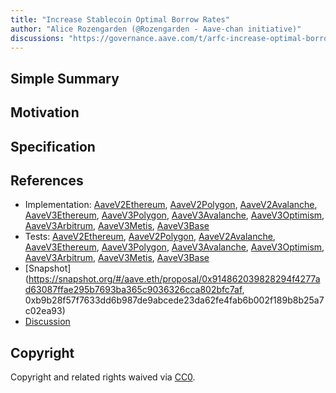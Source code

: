 ```yaml
---
title: "Increase Stablecoin Optimal Borrow Rates"
author: "Alice Rozengarden (@Rozengarden - Aave-chan initiative)"
discussions: "https://governance.aave.com/t/arfc-increase-optimal-borrow-rates-for-ethereum-stablecoin-markets/15096/3"
---
```


## Simple Summary

## Motivation

## Specification

## References

- Implementation: [AaveV2Ethereum](https://github.com/bgd-labs/aave-proposals-v3/blob/main/src/20231113_Multi_IncreaseStablecoinOptimalBorrowRates/AaveV2Ethereum_IncreaseStablecoinOptimalBorrowRates_20231113.sol), [AaveV2Polygon](https://github.com/bgd-labs/aave-proposals-v3/blob/main/src/20231113_Multi_IncreaseStablecoinOptimalBorrowRates/AaveV2Polygon_IncreaseStablecoinOptimalBorrowRates_20231113.sol), [AaveV2Avalanche](https://github.com/bgd-labs/aave-proposals-v3/blob/main/src/20231113_Multi_IncreaseStablecoinOptimalBorrowRates/AaveV2Avalanche_IncreaseStablecoinOptimalBorrowRates_20231113.sol), [AaveV3Ethereum](https://github.com/bgd-labs/aave-proposals-v3/blob/main/src/20231113_Multi_IncreaseStablecoinOptimalBorrowRates/AaveV3Ethereum_IncreaseStablecoinOptimalBorrowRates_20231113.sol), [AaveV3Polygon](https://github.com/bgd-labs/aave-proposals-v3/blob/main/src/20231113_Multi_IncreaseStablecoinOptimalBorrowRates/AaveV3Polygon_IncreaseStablecoinOptimalBorrowRates_20231113.sol), [AaveV3Avalanche](https://github.com/bgd-labs/aave-proposals-v3/blob/main/src/20231113_Multi_IncreaseStablecoinOptimalBorrowRates/AaveV3Avalanche_IncreaseStablecoinOptimalBorrowRates_20231113.sol), [AaveV3Optimism](https://github.com/bgd-labs/aave-proposals-v3/blob/main/src/20231113_Multi_IncreaseStablecoinOptimalBorrowRates/AaveV3Optimism_IncreaseStablecoinOptimalBorrowRates_20231113.sol), [AaveV3Arbitrum](https://github.com/bgd-labs/aave-proposals-v3/blob/main/src/20231113_Multi_IncreaseStablecoinOptimalBorrowRates/AaveV3Arbitrum_IncreaseStablecoinOptimalBorrowRates_20231113.sol), [AaveV3Metis](https://github.com/bgd-labs/aave-proposals-v3/blob/main/src/20231113_Multi_IncreaseStablecoinOptimalBorrowRates/AaveV3Metis_IncreaseStablecoinOptimalBorrowRates_20231113.sol), [AaveV3Base](https://github.com/bgd-labs/aave-proposals-v3/blob/main/src/20231113_Multi_IncreaseStablecoinOptimalBorrowRates/AaveV3Base_IncreaseStablecoinOptimalBorrowRates_20231113.sol)
- Tests: [AaveV2Ethereum](https://github.com/bgd-labs/aave-proposals-v3/blob/main/src/20231113_Multi_IncreaseStablecoinOptimalBorrowRates/AaveV2Ethereum_IncreaseStablecoinOptimalBorrowRates_20231113.t.sol), [AaveV2Polygon](https://github.com/bgd-labs/aave-proposals-v3/blob/main/src/20231113_Multi_IncreaseStablecoinOptimalBorrowRates/AaveV2Polygon_IncreaseStablecoinOptimalBorrowRates_20231113.t.sol), [AaveV2Avalanche](https://github.com/bgd-labs/aave-proposals-v3/blob/main/src/20231113_Multi_IncreaseStablecoinOptimalBorrowRates/AaveV2Avalanche_IncreaseStablecoinOptimalBorrowRates_20231113.t.sol), [AaveV3Ethereum](https://github.com/bgd-labs/aave-proposals-v3/blob/main/src/20231113_Multi_IncreaseStablecoinOptimalBorrowRates/AaveV3Ethereum_IncreaseStablecoinOptimalBorrowRates_20231113.t.sol), [AaveV3Polygon](https://github.com/bgd-labs/aave-proposals-v3/blob/main/src/20231113_Multi_IncreaseStablecoinOptimalBorrowRates/AaveV3Polygon_IncreaseStablecoinOptimalBorrowRates_20231113.t.sol), [AaveV3Avalanche](https://github.com/bgd-labs/aave-proposals-v3/blob/main/src/20231113_Multi_IncreaseStablecoinOptimalBorrowRates/AaveV3Avalanche_IncreaseStablecoinOptimalBorrowRates_20231113.t.sol), [AaveV3Optimism](https://github.com/bgd-labs/aave-proposals-v3/blob/main/src/20231113_Multi_IncreaseStablecoinOptimalBorrowRates/AaveV3Optimism_IncreaseStablecoinOptimalBorrowRates_20231113.t.sol), [AaveV3Arbitrum](https://github.com/bgd-labs/aave-proposals-v3/blob/main/src/20231113_Multi_IncreaseStablecoinOptimalBorrowRates/AaveV3Arbitrum_IncreaseStablecoinOptimalBorrowRates_20231113.t.sol), [AaveV3Metis](https://github.com/bgd-labs/aave-proposals-v3/blob/main/src/20231113_Multi_IncreaseStablecoinOptimalBorrowRates/AaveV3Metis_IncreaseStablecoinOptimalBorrowRates_20231113.t.sol), [AaveV3Base](https://github.com/bgd-labs/aave-proposals-v3/blob/main/src/20231113_Multi_IncreaseStablecoinOptimalBorrowRates/AaveV3Base_IncreaseStablecoinOptimalBorrowRates_20231113.t.sol)
- [Snapshot](https://snapshot.org/#/aave.eth/proposal/0x914862039828294f4277ad63087ffae295b7693ba365c9036326cca802bfc7af, 0xb9b28f57f7633dd6b987de9abcede23da62fe4fab6b002f189b8b25a7c02ea93)
- [Discussion](https://governance.aave.com/t/arfc-increase-optimal-borrow-rates-for-ethereum-stablecoin-markets/15096/3)

## Copyright

Copyright and related rights waived via [CC0](https://creativecommons.org/publicdomain/zero/1.0/).
